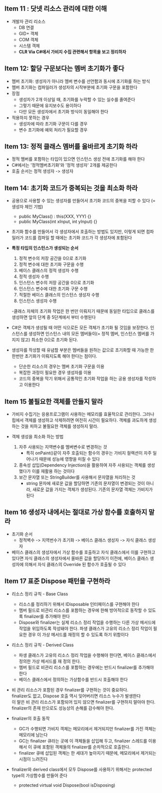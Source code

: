 ## Item 11 : 닷넷 리소스 관리에 대한 이해
- 개발자 관리 리소스
   - DB 연결
   - GID+ 객체
   - COM 객체
   - 시스템 객체
   - __CLR Via C#에서 가비지 수집 관련해서 항목을 보고 정리하자__

## Item 12: 할당 구문보다는 멤버 초기화가 좋다
- 멤버 초기화: 생성자가 아니라 멤버 변수를 선언함과 동시에 초기화를 하는 방식
- 멤버 초기화는 컴파일러가 생성자의 시작부분에 초기화 구문을 포함한다
- 장점
   - 생성자가 2개 이상일 때, 초기화를 누락할 수 있는 실수를 줄여준다
   - 그렇기 때문에 유지보수도 용이하다
   - 다만 모든 생성자에서 초기화 방식이 동일해야 한다
- 적용하지 못하는 경우
   - 생성자에 따라 초기화 구문이 다를 경우
   - 변수 초기화에 예외 처리가 필요할 경우

## Item 13: 정적 클래스 멤버를 올바르게 초기화 하라
- 정적 멤버를 포함하는 타입이 있으면 인스턴스 생성 전에 초기화를 해야 한다
- C#에서는 '정적멤버초기화'와 '정적 생성자' 2개를 제공한다
- 호출 순서는 정적 생성자 -> 생성자

## Item 14: 초기화 코드가 중복되는 것을 최소화 하라
- 공용으로 사용할 수 있는 생성자를 만들어서 초기화 코드의 중복을 피할 수 있다 (= 생성자 체인 기법)
   - public MyClass() : this(XXX, YYY) {}
   - public MyClass(int xInput, int yInput) {}

- 초기화 함수를 만들어서 각 생성자에서 호출하는 방법도 있지만, 이렇게 되면 컴파일러가 코드를 컴파일 할 때에는 초기화 코드가 각 생성자에 포함된다
- **특정 타입의 인스턴스가 생성되는 순서**
   1. 정적 변수의 저장 공간을 0으로 초기화
   2. 정적 변수에 대한 초기화 구문을 수행
   3. 베이스 클래스의 정적 생성자 수행
   4. 정적 생성자 수행
   5. 인스턴스 변수의 저장 공간을 0으로 초기화
   6. 인스턴스 변수에 대한 초기화 구문 수행
   7. 적절한 베이스 클래스의 인스턴스 생성자 수행
   8. 인스턴스 생성자 수행

   -클래스 자체의 초기화 작업은 한 번만 이뤄지기 때문에 동일한 타입으로 클래스를 생성하면 앞의 단계 중 5단계에서 부터 수행된다

- C#은 객체가 생성될 때 어떤 식으로든 모든 객체가 초기화 될 것임을 보장한다. 인스턴스를 생성하면 인스턴스 내의 모든 멤버들이(= 정적 멤버, 인스턴스 멤버를 가지지 않고) 최소한 0으로 초기화 된다. 
- 생성자를 작성할 때 유념할 부분은 멤버들을 원하는 값으로 초기화할 때 가능한 한 한번만 초기화가 이뤄지도록 해야 한다는 점이다. 
   - 단순한 리소스의 경우는 멤버 초기화 구문을 이용
   - 복잡한 과정이 필요한 경우 생성자를 이용
   - 코드의 중복을 막기 위해서 공통적인 초기화 작업을 하는 공용 생성자를 작성하고 이용한다

## Item 15 불필요한 객체를 만들지 말라
- 가비지 수집기는 응용프로그램이 사용하는 메모리를 효율적으로 관리한다. 그러나 힙에서 객체를 생성하고 삭제하려면 여전히 시간이 필요하다. 객체를 과도하게 생성하는 것을 피하고 불필요한 객체를 생성하지 말라. 

- 객체 생성을 최소화 하는 방법
   1. 자주 사용되는 지역변수를 멤버변수로 변경하는 것
      - 특히 onPaint()같이 자주 호출되는 함수의 경우는 가비지 컬렉션이 자주 일어나기 때문에 성능에 영향을 미칠 수 있다
   2. 종속성 삽입(Dependency Injection)을 활용하여 자주 사용되는 객체를 생성했다가 이를 재활용 하는 것이다
   3. 보간 문자열 또는 StringBuilder를 사용해서 문자열을 처리하는 것
      - string 문자에 새로운 값을 할당하면 기존의 문자열이 변경되는 것이 아니라, 새로운 값을 가지는 객체가 생성된다. 기존의 문자열 객체는 가비지가 된다

## Item 16 생성자 내에서는 절대로 가상 함수를 호출하지 말라
- 초기화 순서
   - 정적벽수 -> 지역번수가 초기화 -> 베이스 클래스 생성자 -> 자식 클래스 생성자
- 베이스 클래스의 생성자에서 가상 함수를 호출하고 자식 클래스에서 이를 구현하고 있다면 자식 클래스의 생성자에서 올바른 값을 할당하기 이전에, 베이스 클래스 생성자에 의해서 자식 클래스의 Override 된 함수가 호출될 수 있다

## Item 17 표준 Dispose 패턴을 구현하라
- 리소스 정리 규칙 - Base Class
   - 리소스를 정리하기 위해서 IDisposable 인터페이스를 구현해야 한다
   - 멤버 필드로 비관리 리소스를 포함하는 경우에 한해 방어적으로 동작할 수 있도록 finalizer를 추가해야 한다
   - Dispose와 finalizer는 실제 리소스 정리 작업을 수행하는 다른 가상 메서드에 작업을 위임하도록 작성돼야 한다. 파생 클래스가 고유의 리소스 정리 작업이 필요한 경우 이 가상 메서드를 재정의 할 수 있도록 하기 위함이다
- 리소스 정리 규칙 - Derived Class
   - 파생 클래스가 고유의 리소스 정리 작업을 수행해야 한다면, 베이스 클래스에서 정의한 가상 메서드를 재 정의 한다. 
   - 멤버 필드로 비관리 리소스를 포함하는 경우에는 반드시 finalizer를 추가해야 한다
   - 베이스 클래스에서 정의하는 가상함수를 반드시 호출해야 한다

- 비 관리 리소스가 포함된 경우 finalizer를 구현하는 것이 중요하다.<br>
finalizer도 없고, Dispose 호출 역시 잊어버리면 리소스 누수가 발생한다<br>
이 말은 비 관리 리소스가 포함되어 있지 않으면 finalizer를 구현하지 말아야 한다. finalizer의 존재 만으로도 성능상의 손해를 감수해야 한다. 
- finalizer의 호출 동작
   - GC가 수행되면 가비지 객체는 메모리에서 제거되지만 finalizer를 가진 객체는 메모리에 남는다
   - GC는 finalizer 큐라는 곳에 이 객체들을 삽입해 두고, finalizer 스레드를 이용해서 이 큐에 포함된 객체들의 finalizer를 순차적으로 호출한다. 
   - finalizer 큐에 삽입된 객체는 한 세대가 높아지기 때문에, 메모리에서 제거되는 시점이 느려진다
- finalizer와 derived class에서 모두 Dispose를 사용하기 위해서는 protected type의 가상함수를 만들어 준다
   - protected virtual void Dispose(bool isDisposing)